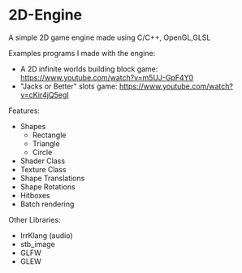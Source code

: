 # 2D-Engine

A simple 2D game engine made using C/C++, OpenGL,GLSL

Examples programs I made with the engine:
  + A 2D infinite worlds building block game: https://www.youtube.com/watch?v=m5UJ-GpF4Y0
  + "Jacks or Better" slots game: https://www.youtube.com/watch?v=cKir4jQ5egI

Features:
+ Shapes
  + Rectangle
  + Triangle
  + Circle
+ Shader Class
+ Texture Class
+ Shape Translations
+ Shape Rotations
+ Hitboxes 
+ Batch rendering

Other Libraries:
+ IrrKlang (audio)
+ stb_image
+ GLFW
+ GLEW

